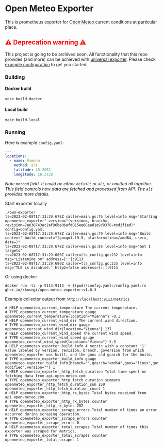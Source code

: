 # Open Meteo Exporter

This is prometheus exporter for [Open Meteo](https://open-meteo.com/) current conditions at particular place.

<h2 style="color: red">⚠ Deprecation warning ⚠ </h2>

This project is going to be archived soon. All functionality that this repo provides (and more) can be achieved with [universal exporter](https://github.com/rkosegi/universal-exporter).
Please check [example configuration](https://github.com/rkosegi/universal-exporter/blob/main/examples/config-openmeteo.yaml) to get you started.

### Building

#### Docker build

```shell
make build-docker
```

#### Local build


```shell
make build-local
```

### Running

Here is example `config.yaml`:

```yaml
---
locations:
  - name: Vienna
    method: alt
    latitude: 48.2082
    longitude: 16.3738
```

_Note `method` field. It could be either `default` or `alt`, or omitted all together. This field controls how data are fetched and processed from API. The `alt` provides more details._

Start exporter locally

```shell
./owm-exporter
ts=2023-02-08T17:31:29.678Z caller=main.go:76 level=info msg="Starting openmeteo_exporter" version="(version=, branch=, revision=7a038743ac2af96be06afd015ee88aad1e9d8376-modified)" config=config.yaml
ts=2023-02-08T17:31:29.678Z caller=main.go:79 level=info msg="Build context" build_context="(go=go1.19.5, platform=linux/amd64, user=, date=)"
ts=2023-02-08T17:31:29.678Z caller=main.go:86 level=info msg="Got 1 targets"
ts=2023-02-08T17:31:29.680Z caller=tls_config.go:232 level=info msg="Listening on" address=[::]:9113
ts=2023-02-08T17:31:29.680Z caller=tls_config.go:235 level=info msg="TLS is disabled." http2=false address=[::]:9113
```

Or using docker

```shell
docker run -ti -p 9113:9113 -v $(pwd)/config.yaml:/config.yaml:ro ghcr.io/rkosegi/open-meteo-exporter:v1.0.3
```

Example collector output from  `http://localhost:9113/metrics`
```
# HELP openmeteo_current_temperature The current temperature.
# TYPE openmeteo_current_temperature gauge
openmeteo_current_temperature{location="Vienna"} -0.1
# HELP openmeteo_current_wind_dir The current wind direction.
# TYPE openmeteo_current_wind_dir gauge
openmeteo_current_wind_dir{location="Vienna"} 137
# HELP openmeteo_current_wind_speed The current wind speed.
# TYPE openmeteo_current_wind_speed gauge
openmeteo_current_wind_speed{location="Vienna"} 5.9
# HELP openmeteo_exporter_build_info A metric with a constant '1' value labeled by version, revision, branch, goversion from which openmeteo_exporter was built, and the goos and goarch for the build.
# TYPE openmeteo_exporter_build_info gauge
openmeteo_exporter_build_info{branch="",goarch="amd64",goos="linux",goversion="go1.19.5",revision="7a038743ac2af96be06afd015ee88aad1e9d8376-modified",version=""} 1
# HELP openmeteo_exporter_http_fetch_duration Total time spent on fetching data from api.open-meteo.com
# TYPE openmeteo_exporter_http_fetch_duration summary
openmeteo_exporter_http_fetch_duration_sum 260
openmeteo_exporter_http_fetch_duration_count 1
# HELP openmeteo_exporter_http_rx_bytes Total bytes received from api.open-meteo.com
# TYPE openmeteo_exporter_http_rx_bytes counter
openmeteo_exporter_http_rx_bytes 282
# HELP openmeteo_exporter_scrape_errors Total number of times an error occurred during scraping operation.
# TYPE openmeteo_exporter_scrape_errors counter
openmeteo_exporter_scrape_errors 0
# HELP openmeteo_exporter_total_scrapes Total number of times this exporter was scraped for metrics.
# TYPE openmeteo_exporter_total_scrapes counter
openmeteo_exporter_total_scrapes 1
```
